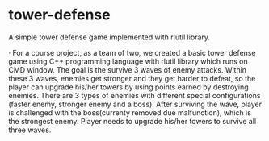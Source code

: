 # tower-defense
A simple tower defense game implemented with rlutil library.

· For a course project, as a team of two, we created a basic tower defense game using C++ programming
language with rlutil library which runs on CMD window. The goal is the survive 3 waves of enemy attacks. Within these 3
waves, enemies get stronger and they get harder to defeat, so the player can upgrade his/her towers by
using points earned by destroying enemies. There are 3 types of enemies with different special
configurations (faster enemy, stronger enemy and a boss). After surviving the wave, player is challenged
with the boss(currenty removed due malfunction), which is the strongest enemy. Player needs to upgrade his/her towers
to survive all three waves.
